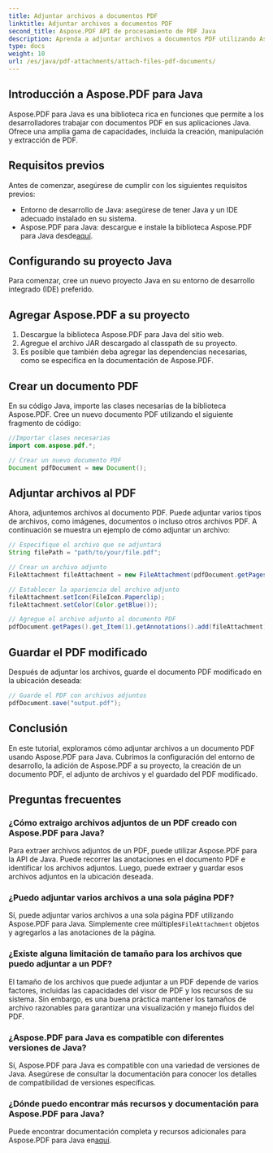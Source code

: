 ```yaml
---
title: Adjuntar archivos a documentos PDF
linktitle: Adjuntar archivos a documentos PDF
second_title: Aspose.PDF API de procesamiento de PDF Java
description: Aprenda a adjuntar archivos a documentos PDF utilizando Aspose.PDF para Java. Nuestra guía paso a paso hace que la manipulación de PDF sea muy sencilla.
type: docs
weight: 10
url: /es/java/pdf-attachments/attach-files-pdf-documents/
---
```


## Introducción a Aspose.PDF para Java

Aspose.PDF para Java es una biblioteca rica en funciones que permite a los desarrolladores trabajar con documentos PDF en sus aplicaciones Java. Ofrece una amplia gama de capacidades, incluida la creación, manipulación y extracción de PDF.

## Requisitos previos

Antes de comenzar, asegúrese de cumplir con los siguientes requisitos previos:

- Entorno de desarrollo de Java: asegúrese de tener Java y un IDE adecuado instalado en su sistema.
-  Aspose.PDF para Java: descargue e instale la biblioteca Aspose.PDF para Java desde[aquí](https://releases.aspose.com/pdf/java/).

## Configurando su proyecto Java

Para comenzar, cree un nuevo proyecto Java en su entorno de desarrollo integrado (IDE) preferido.

## Agregar Aspose.PDF a su proyecto

1. Descargue la biblioteca Aspose.PDF para Java del sitio web.
2. Agregue el archivo JAR descargado al classpath de su proyecto.
3. Es posible que también deba agregar las dependencias necesarias, como se especifica en la documentación de Aspose.PDF.

## Crear un documento PDF

En su código Java, importe las clases necesarias de la biblioteca Aspose.PDF. Cree un nuevo documento PDF utilizando el siguiente fragmento de código:

```java
//Importar clases necesarias
import com.aspose.pdf.*;

// Crear un nuevo documento PDF
Document pdfDocument = new Document();
```

## Adjuntar archivos al PDF

Ahora, adjuntemos archivos al documento PDF. Puede adjuntar varios tipos de archivos, como imágenes, documentos o incluso otros archivos PDF. A continuación se muestra un ejemplo de cómo adjuntar un archivo:

```java
// Especifique el archivo que se adjuntará
String filePath = "path/to/your/file.pdf";

// Crear un archivo adjunto
FileAttachment fileAttachment = new FileAttachment(pdfDocument.getPages().get_Item(1), filePath);

// Establecer la apariencia del archivo adjunto
fileAttachment.setIcon(FileIcon.Paperclip);
fileAttachment.setColor(Color.getBlue());

// Agregue el archivo adjunto al documento PDF
pdfDocument.getPages().get_Item(1).getAnnotations().add(fileAttachment);
```

## Guardar el PDF modificado

Después de adjuntar los archivos, guarde el documento PDF modificado en la ubicación deseada:

```java
// Guarde el PDF con archivos adjuntos
pdfDocument.save("output.pdf");
```

## Conclusión

En este tutorial, exploramos cómo adjuntar archivos a un documento PDF usando Aspose.PDF para Java. Cubrimos la configuración del entorno de desarrollo, la adición de Aspose.PDF a su proyecto, la creación de un documento PDF, el adjunto de archivos y el guardado del PDF modificado.

## Preguntas frecuentes

### ¿Cómo extraigo archivos adjuntos de un PDF creado con Aspose.PDF para Java?

Para extraer archivos adjuntos de un PDF, puede utilizar Aspose.PDF para la API de Java. Puede recorrer las anotaciones en el documento PDF e identificar los archivos adjuntos. Luego, puede extraer y guardar esos archivos adjuntos en la ubicación deseada.

### ¿Puedo adjuntar varios archivos a una sola página PDF?

 Sí, puede adjuntar varios archivos a una sola página PDF utilizando Aspose.PDF para Java. Simplemente cree múltiples`FileAttachment` objetos y agregarlos a las anotaciones de la página.

### ¿Existe alguna limitación de tamaño para los archivos que puedo adjuntar a un PDF?

El tamaño de los archivos que puede adjuntar a un PDF depende de varios factores, incluidas las capacidades del visor de PDF y los recursos de su sistema. Sin embargo, es una buena práctica mantener los tamaños de archivo razonables para garantizar una visualización y manejo fluidos del PDF.

### ¿Aspose.PDF para Java es compatible con diferentes versiones de Java?

Sí, Aspose.PDF para Java es compatible con una variedad de versiones de Java. Asegúrese de consultar la documentación para conocer los detalles de compatibilidad de versiones específicas.

### ¿Dónde puedo encontrar más recursos y documentación para Aspose.PDF para Java?

Puede encontrar documentación completa y recursos adicionales para Aspose.PDF para Java en[aquí](https://reference.aspose.com/pdf/java/).
